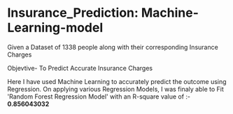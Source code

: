 # Insurance_Prediction: Machine-Learning-model

Given a Dataset of 1338 people along with their corresponding Insurance Charges

Objevtive- To Predict Accurate Insurance Charges

Here I have used Machine Learning to accurately predict the outcome 
using Regression. On applying various Regression Models, I was finaly
able to Fit 'Random Forest Regression Model' with an R-square value of
:- <b>0.856043032</b>
